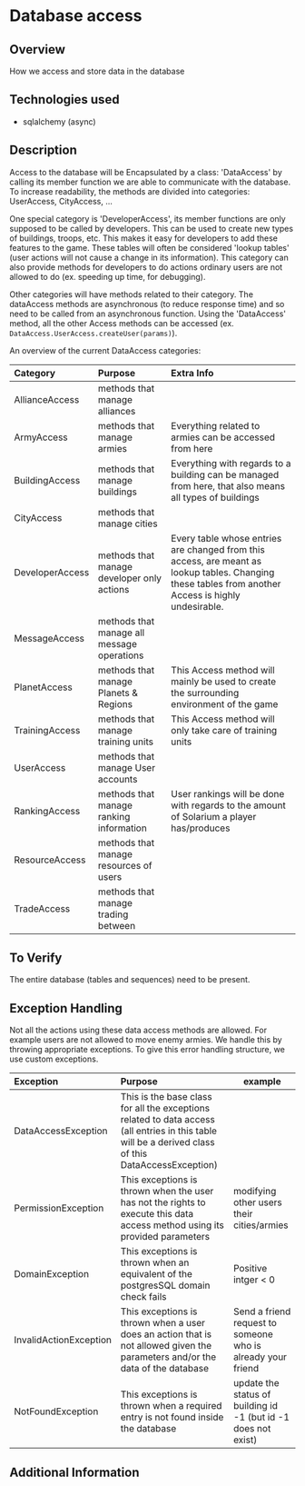 # Database access

## Overview
How we access and store data in the database

## Technologies used
- sqlalchemy (async)

## Description
Access to the database will be Encapsulated by a class: 'DataAccess'
by calling its member function we are able to communicate with the database.
To increase readability, the methods are divided into categories: UserAccess, CityAccess, ...

One special category is 'DeveloperAccess', its member functions are only supposed to be called by developers.
This can be used to create new types of buildings, troops, etc. 
This makes it easy for developers to add these features to the game. 
These tables will often be considered 'lookup tables' (user actions will not cause a change in its information).
This category can also provide methods for developers to do actions ordinary users are not allowed to do 
(ex. speeding up time, for debugging).

Other categories will have methods related to their category.
The dataAccess methods are asynchronous (to reduce response time) and so need to be called
from an asynchronous function. Using the 'DataAccess' method, all the other Access methods can be accessed 
(ex. ```DataAccess.UserAccess.createUser(params)```).

An overview of the current DataAccess categories:


| Category        | Purpose                                    | Extra Info                                                                                                                                           |
|:----------------|:-------------------------------------------|:-----------------------------------------------------------------------------------------------------------------------------------------------------|
| AllianceAccess  | methods that manage alliances              |                                                                                                                                                      |
| ArmyAccess      | methods that manage armies                 | Everything related to armies can be accessed from here                                                                                               |
| BuildingAccess  | methods that manage buildings              | Everything with regards to a building can be managed from here, that also means all types of buildings                                               |
| CityAccess      | methods that manage cities                 |                                                                                                                                                      |
| DeveloperAccess | methods that manage developer only actions | Every table whose entries are changed from this access, are meant as lookup tables. Changing these tables from another Access is highly undesirable. |
| MessageAccess   | methods that manage all message operations |                                                                                                                                                      |
| PlanetAccess    | methods that manage Planets & Regions      | This Access method will mainly be used to create the surrounding environment of the game                                                             |
| TrainingAccess  | methods that manage training units         | This Access method will only take care of training units                                                                                             |
| UserAccess      | methods that manage User accounts          |                                                                                                                                                      |
| RankingAccess   | methods that manage ranking information    | User rankings will be done with regards to the amount of Solarium a player has/produces                                                              |
| ResourceAccess  | methods that manage resources of users     |                                                                                                                                                      |
| TradeAccess     | methods that manage trading between        |                                                                                                                                                      |

## To Verify
The entire database (tables and sequences) need to be present.

## Exception Handling
Not all the actions using these data access methods are allowed. For example users are not allowed to move
enemy armies. We handle this by throwing appropriate exceptions. To give this error handling structure, we
use custom exceptions.

| Exception              | Purpose                                                                                                                                              | example                                                        |
|:-----------------------|:-----------------------------------------------------------------------------------------------------------------------------------------------------|----------------------------------------------------------------|
| DataAccessException    | This is the base class for all the exceptions related to data access (all entries in this table will be a derived class of this DataAccessException) |
| PermissionException    | This exceptions is thrown when the user has not the rights to execute this data access method using its provided parameters                          | modifying other users their cities/armies                      |
| DomainException        | This exceptions is thrown when an equivalent of the postgresSQL domain check fails                                                                   | Positive intger < 0                                            |
| InvalidActionException | This exceptions is thrown when a user does an action that is not allowed given the parameters and/or the data of the database                        | Send a friend request to someone who is already your friend    |
| NotFoundException      | This exceptions is thrown when a required entry is not found inside the database                                                                     | update the status of building id -1 (but id -1 does not exist) |



## Additional Information

